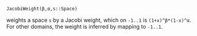 ```
JacobiWeight(β,α,s::Space)
```

weights a space `s` by a Jacobi weight, which on `-1..1` is `(1+x)^β*(1-x)^α`. For other domains, the weight is inferred by mapping to `-1..1`.
